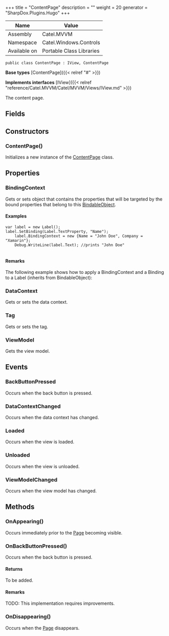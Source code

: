 

+++
title = "ContentPage" 
description = ""
weight = 20
generator = "SharpDox.Plugins.Hugo"
+++

Name|Value
---|---
Assembly|Catel.MVVM
Namespace|Catel.Windows.Controls
Available on|Portable Class Libraries

```
public class ContentPage : IView, ContentPage
```

**Base types**
[ContentPage]({{&lt; relref "#" &gt;}})

**Implements interfaces**
[IView]({{&lt; relref "reference/Catel.MVVM/Catel/MVVM/Views/IView.md" &gt;}})

The content page.

## Fields

## Constructors

### ContentPage()

Initializes a new instance of the [ContentPage](#) class.

## Properties

### BindingContext

Gets or sets object that contains the properties that will be targeted by the bound properties that belong to this [BindableObject](#).

#### Examples

```
var label = new Label();
label.SetBinding(Label.TextProperty, "Name");
    label.BindingContext = new {Name = "John Doe", Company = "Xamarin"};
    Debug.WriteLine(label.Text); //prints "John Doe"
            
```

#### Remarks

The following example shows how to apply a BindingContext and a Binding to a Label (inherits from BindableObject):

### DataContext

Gets or sets the data context.

### Tag

Gets or sets the tag.

### ViewModel

Gets the view model.

## Events

### BackButtonPressed

Occurs when the back button is pressed.

### DataContextChanged

Occurs when the data context has changed.

### Loaded

Occurs when the view is loaded.

### Unloaded

Occurs when the view is unloaded.

### ViewModelChanged

Occurs when the view model has changed.

## Methods

### OnAppearing()

Occurs immediately prior to the [Page](#) becoming visible.

### OnBackButtonPressed()

Occurs when the back button is pressed.

#### Returns

To be added.

#### Remarks

TODO: This implementation requires improvements.

### OnDisappearing()

Occurs when the [Page](#) disappears.

